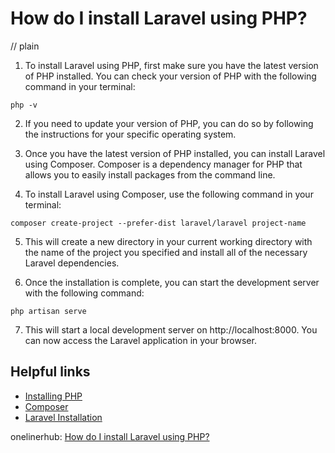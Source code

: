 # How do I install Laravel using PHP?
// plain

1. To install Laravel using PHP, first make sure you have the latest version of PHP installed. You can check your version of PHP with the following command in your terminal:
```
php -v
```

2. If you need to update your version of PHP, you can do so by following the instructions for your specific operating system.

3. Once you have the latest version of PHP installed, you can install Laravel using Composer. Composer is a dependency manager for PHP that allows you to easily install packages from the command line.

4. To install Laravel using Composer, use the following command in your terminal:
```
composer create-project --prefer-dist laravel/laravel project-name
```

5. This will create a new directory in your current working directory with the name of the project you specified and install all of the necessary Laravel dependencies.

6. Once the installation is complete, you can start the development server with the following command:
```
php artisan serve
```

7. This will start a local development server on http://localhost:8000. You can now access the Laravel application in your browser.

## Helpful links

- [Installing PHP](https://www.php.net/manual/en/install.php)
- [Composer](https://getcomposer.org/)
- [Laravel Installation](https://laravel.com/docs/6.x/installation)

onelinerhub: [How do I install Laravel using PHP?](https://onelinerhub.com/php-laravel/how-do-i-install-laravel-using-php-1686942004)